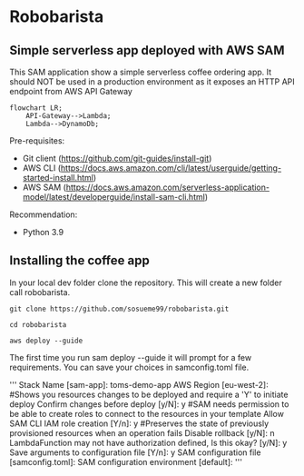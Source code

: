 # Robobarista

## Simple serverless app deployed with AWS SAM

This SAM application show a simple serverless coffee ordering app.
It should NOT be used in a production environment as it exposes an HTTP API endpoint from AWS API Gateway

```mermaid
flowchart LR;
    API-Gateway-->Lambda;
    Lambda-->DynamoDb;
```

Pre-requisites:
- Git client (https://github.com/git-guides/install-git)
- AWS CLI (https://docs.aws.amazon.com/cli/latest/userguide/getting-started-install.html)
- AWS SAM (https://docs.aws.amazon.com/serverless-application-model/latest/developerguide/install-sam-cli.html)

Recommendation:
- Python 3.9


## Installing the coffee app

In your local dev folder clone the repository.
This will create a new folder call robobarista.

    git clone https://github.com/sosueme99/robobarista.git

    cd robobarista

    aws deploy --guide

The first time you run sam deploy --guide it will prompt for a few requirements.
You can save your choices in samconfig.toml file. 

'''
Stack Name [sam-app]: toms-demo-app
AWS Region [eu-west-2]: 
#Shows you resources changes to be deployed and require a 'Y' to initiate deploy
Confirm changes before deploy [y/N]: y
#SAM needs permission to be able to create roles to connect to the resources in your template
Allow SAM CLI IAM role creation [Y/n]: y
#Preserves the state of previously provisioned resources when an operation fails
Disable rollback [y/N]: n
LambdaFunction may not have authorization defined, Is this okay? [y/N]: y
Save arguments to configuration file [Y/n]: y
SAM configuration file [samconfig.toml]: 
SAM configuration environment [default]:
'''
